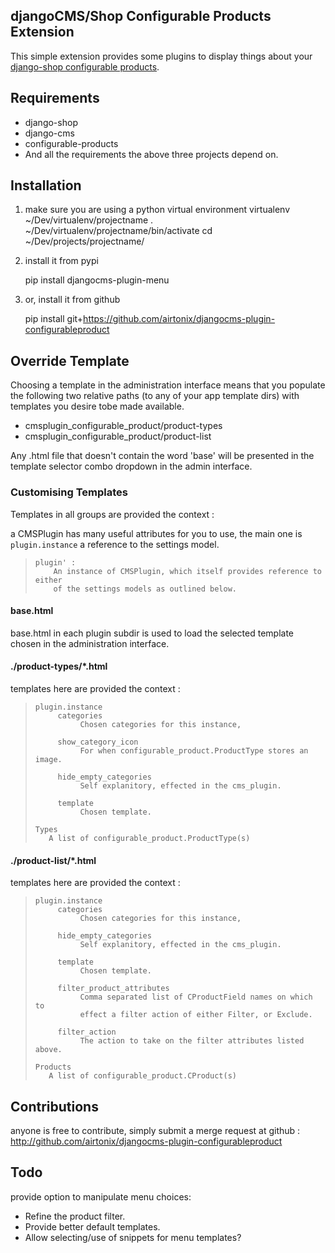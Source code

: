 ## djangoCMS/Shop Configurable Products Extension

This simple extension provides some plugins to display things about your
[django-shop configurable products](https://bitbucket.org/zeus/django-shop-configurableproduct).


## Requirements

* django-shop
* django-cms
* configurable-products
* And all the requirements the above three projects depend on.


## Installation

1. make sure you are using a python virtual environment
    virtualenv ~/Dev/virtualenv/projectname
    . ~/Dev/virtualenv/projectname/bin/activate
    cd ~/Dev/projects/projectname/

2. install it from pypi

    pip install djangocms-plugin-menu

3. or, install it from github

    pip install git+https://github.com/airtonix/djangocms-plugin-configurableproduct


## Override Template

Choosing a template in the administration interface means that you
populate the following two relative paths (to any of your app template dirs)
with templates you desire tobe made available.

* cmsplugin_configurable_product/product-types
* cmsplugin_configurable_product/product-list


Any .html file that doesn't contain the word 'base' will be presented in
the template selector combo dropdown in the admin interface.


### Customising Templates

Templates in all groups are provided the context :

a CMSPlugin has many useful attributes for you to use, the main one
is `plugin.instance` a reference to the settings model.

>     plugin' :
>         An instance of CMSPlugin, which itself provides reference to either
>         of the settings models as outlined below.

#### base.html

base.html in each plugin subdir is used to load the selected template
chosen in the administration interface.


#### ./product-types/*.html

templates here are provided the context :

>     plugin.instance
>          categories
>               Chosen categories for this instance,
>
>          show_category_icon
>               For when configurable_product.ProductType stores an image.
>
>          hide_empty_categories
>               Self explanitory, effected in the cms_plugin.
>
>          template
>               Chosen template.
>
>     Types
>        A list of configurable_product.ProductType(s)


#### ./product-list/*.html

templates here are provided the context :


>     plugin.instance
>          categories
>               Chosen categories for this instance,
>
>          hide_empty_categories
>               Self explanitory, effected in the cms_plugin.
>
>          template
>               Chosen template.
>
>          filter_product_attributes
>               Comma separated list of CProductField names on which to
>               effect a filter action of either Filter, or Exclude.
>
>          filter_action
>               The action to take on the filter attributes listed above.
>
>     Products
>        A list of configurable_product.CProduct(s)



## Contributions

anyone is free to contribute, simply submit a merge request at
github : http://github.com/airtonix/djangocms-plugin-configurableproduct


## Todo

provide option to manipulate menu choices:

* Refine the product filter.
* Provide better default templates.
* Allow selecting/use of snippets for menu templates?
